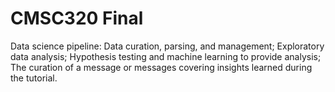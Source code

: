 # CMSC320 Final
Data science pipeline: 
Data curation, parsing, and management; 
Exploratory data analysis;
Hypothesis testing and machine learning to provide analysis; 
The curation of a message or messages covering insights learned during the tutorial.
